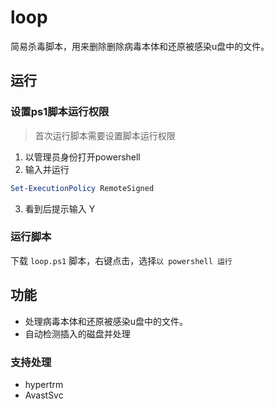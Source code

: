 # loop

简易杀毒脚本，用来删除删除病毒本体和还原被感染u盘中的文件。

## 运行

### 设置ps1脚本运行权限

> 首次运行脚本需要设置脚本运行权限

1. 以管理员身份打开powershell
2. 输入并运行
```ps1
Set-ExecutionPolicy RemoteSigned
```
3. 看到后提示输入 Y

### 运行脚本

下载 `loop.ps1` 脚本，右键点击，选择`以 powershell 运行`

## 功能

- 处理病毒本体和还原被感染u盘中的文件。
- 自动检测插入的磁盘并处理

### 支持处理

- hypertrm
- AvastSvc